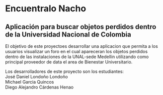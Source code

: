 # Encuentralo Nacho
## Aplicación para buscar objetos perdidos dentro de la Universidad Nacional de Colombia

El objetivo  de este proyectoes desarrollar una aplicacion que permita a los usuarios visualizar un foro en el cual apareceran los objetos 
perdidos dentro de las instalaciones de la UNAL-sede Medellin utilizando como principal proveedor de data el area de Bienestar Universitario.



Los desarrolladores de este proyecto son los estudiantes:<br>
José Daniel Londoño Londoño <br>
Michael Garcia Quincos <br>
Diego Alejandro Cárdenas Henao
